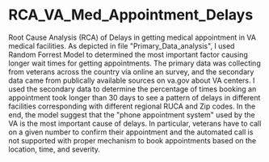 # RCA_VA_Med_Appointment_Delays
Root Cause Analysis (RCA) of Delays in getting medical appointment in VA medical facilities. As depicted in file "Primary_Data_analysis", I used Random Forrest Model to determined the most important factor causing longer wait times for getting appointments. The primary data was collecting from veterans across the country via online an survey, and the secondary data came from publically available sources on va.gov about VA centers. I used the secondary data to determine the percentage of times booking an appointment took longer than 30 days to see a pattern of delays in different facilities corresponding with different regional RUCA and Zip codes. 
In the end, the model suggest that the "phone appointment system" used by the VA is the most important cause of delays. In particular, veterans have to call on a given number to confirm their appointment and the automated call is not supported with proper mechanism to book appointments based on the location, time, and severity. 

